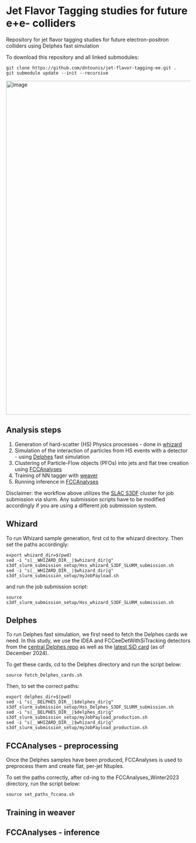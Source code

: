 # Jet Flavor Tagging studies for future e+e- colliders

Repository for jet flavor tagging studies for future electron-positron colliders using Delphes fast simulation

To download this repository and all linked submodules:

```
git clone https://github.com/dntounis/jet-flavor-tagging-ee.git .
git submodule update --init --recursive

```



<img width="910" alt="image" src="https://github.com/user-attachments/assets/841c5d37-1118-4aec-899c-07e616c568e2">


## Analysis steps

1. Generation of hard-scatter (HS) Physics processes - done in [whizard](https://whizard.hepforge.org/)
2. Simulation of the interaction of particles from HS events with a detector - using [Delphes](https://github.com/delphes/delphes) fast simulation
3. Clustering of Particle-Flow objects (PFOs) into jets and flat tree creation using [FCCAnalyses](https://github.com/HEP-FCC/FCCAnalyses)
4. Training of NN tagger with [weaver](https://github.com/hqucms/weaver-core)
5. Running inference in [FCCAnalyses](https://github.com/HEP-FCC/FCCAnalyses)


Disclaimer: the workflow above utilizes the [SLAC S3DF](https://s3df.slac.stanford.edu) cluster for job submission via slurm. Any submission scripts have to be modified accordingly if you are using a different job submission system. 

## Whizard

To run Whizard sample generation, first cd to the whizard directory. Then set the paths accordingly:

```
export whizard_dir=$(pwd)
sed -i "s|__WHIZARD_DIR__|$whizard_dir|g" s3df_slurm_submission_setup/Hss_whizard_S3DF_SLURM_submission.sh
sed -i "s|__WHIZARD_DIR__|$whizard_dir|g" s3df_slurm_submission_setup/myJobPayload.sh
```

and run the job submission script:

```
source s3df_slurm_submission_setup/Hss_whizard_S3DF_SLURM_submission.sh
```


## Delphes

To run Delphes fast simulation, we first need to fetch the Delphes cards we need. In this study, we use the IDEA and FCCeeDetWithSiTracking detectors from the [central Delphes repo](https://github.com/delphes/delphes/tree/master/cards) as well as the [latest SiD card](https://github.com/dntounis/SiD_Delphes/blob/new_SiD_card/delphes_card_DSiD_Jim_dndx_TrkCov_E.tcl) (as of December 2024).

To get these cards, cd to the Delphes directory and run the script below:

```
source fetch_Delphes_cards.sh
```

Then, to set the correct paths:

```
export delphes_dir=$(pwd)
sed -i "s|__DELPHES_DIR__|$delphes_dir|g" s3df_slurm_submission_setup/Hss_Delphes_S3DF_SLURM_submission.sh
sed -i "s|__DELPHES_DIR__|$delphes_dir|g" s3df_slurm_submission_setup/myJobPayload_production.sh
sed -i "s|__WHIZARD_DIR__|$whizard_dir|g" s3df_slurm_submission_setup/myJobPayload_production.sh
```


## FCCAnalyses - preprocessing

Once the Delphes samples have been produced, FCCAnalyses is used to preprocess them and create flat, per-jet Ntuples.

To set the paths correctly, after cd-ing to the FCCAnalyses_Winter2023 directory, run the script below:

```
source set_paths_fccana.sh
```


## Training in weaver

## FCCAnalyses - inference
